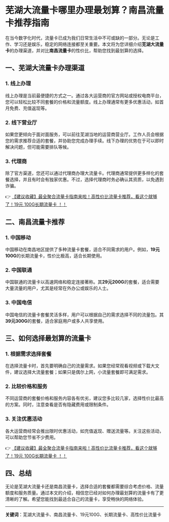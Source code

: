 # 芜湖大流量卡哪里办理最划算？南昌流量卡推荐指南

在当今数字化时代，流量卡已成为我们日常生活中不可或缺的一部分。无论是工作、学习还是娱乐，稳定的网络连接都至关重要。本文将为您详细介绍**芜湖大流量卡**的办理渠道，并对比**南昌流量卡**的性价比，帮助您找到最划算的选择。

## 一、芜湖大流量卡办理渠道

### 1. 线上办理
线上办理是当前最便捷的方式之一。通过各大运营商的官方网站或授权电商平台，您可以轻松比较不同套餐的价格和流量额度。线上办理通常有更多优惠活动，如首月免费、充值返现等。

### 2. 线下营业厅
如果您更倾向于面对面服务，可以前往芜湖当地的运营商营业厅。工作人员会根据您的需求推荐合适的套餐，并协助您完成办理手续。线下办理的优势在于可以即时解决问题，但可能需要排队等候。

### 3. 代理商
除了官方渠道，您还可以通过代理商办理大流量卡。代理商通常提供更多样化的套餐选择，并且有时会有独家优惠。不过，选择代理商时务必确认其资质，以免遇到诈骗。

👉 [【建议收藏】最全聚合流量卡指南来啦！高性价比流量卡推荐，看这个就够了！19元 100G长期流量卡 ！！](https://bit.ly/Liuliangka)

## 二、南昌流量卡推荐

### 1. 中国移动
中国移动在南昌地区提供了多种流量卡套餐，适合不同需求的用户。例如，**19元100G**的长期流量卡，性价比极高，适合长期使用。

### 2. 中国联通
中国联通的流量卡以高速网络和稳定连接著称。其**29元200G**的套餐，适合需要大量流量的用户，尤其是经常在外办公或娱乐的人士。

### 3. 中国电信
中国电信的流量卡套餐灵活多样，用户可以根据自己的需求选择不同的流量包。其**39元300G**的套餐，适合家庭用户或多人共享使用。

## 三、如何选择最划算的流量卡

### 1. 根据需求选择套餐
在选择流量卡时，首先要明确自己的流量需求。如果您经常观看视频或下载大文件，建议选择大流量套餐；如果只是偶尔上网，小流量套餐即可满足需求。

### 2. 比较价格和服务
不同运营商的套餐价格和服务内容各有优劣，建议您多比较几家，选择性价比最高的方案。同时，注意查看是否有隐藏费用或限制条件。

### 3. 关注优惠活动
各大运营商经常会推出限时优惠活动，如充值返现、赠送流量等。关注这些活动，可以帮助您节省不少费用。

👉 [【建议收藏】最全聚合流量卡指南来啦！高性价比流量卡推荐，看这个就够了！19元 100G长期流量卡 ！！](https://bit.ly/Liuliangka)

## 四、总结

无论是芜湖大流量卡还是南昌流量卡，选择合适的套餐都需要综合考虑价格、流量额度和服务质量。通过本文的介绍，相信您已经对如何办理最划算的流量卡有了更清晰的了解。希望您能找到最适合自己的流量卡，享受畅快的网络体验。

---

**关键词**：芜湖大流量卡、南昌流量卡、19元100G、长期流量卡、高性价比流量卡
